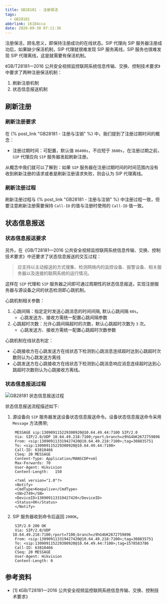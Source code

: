 ```yaml
---
title: GB28181 - 注册保活
tags:
  - GB28181
abbrlink: 16184cca
date: 2020-09-30 07:11:36
---
```

注册保活，顾名思义，即保持注册成功的在线状态。SIP 代理向 SIP 服务器注册成功后，如果缺少保活机制，SIP 代理就很难发现 SIP 服务离线，SIP 服务也很难发现 SIP 代理离线，这是就需要有保活机制。

《GB/T28181—2016 公共安全视频监控联网系统信息传输、交换、控制技术要求》中要求了两种注册保活机制：

1. 刷新注册机制
2. 状态信息报送机制

<!-- more -->

## 刷新注册

### 刷新注册要求

在 {% post_link "GB28181 - 注册与注销" %} 中，我们提到了注册过期时间的概念：

- 注册过期时间：可配置，默认值 `86400s`，不应短于 `3600s`，在注册过期之前，`SIP` 代理应向 `SIP` 服务器发起刷新注册。

从概念中我们就可以了解到：如果 `SIP` 服务器在注册过期时间的时间范围内没有收到刷新注册的请求或者是刷新注册请求失败，则会认为 SIP 代理离线。

### 刷新注册过程

刷新注册过程与 {% post_link "GB28181 - 注册与注销" %} 中注册过程一致，但要注意刷新注册需要保持 `Call-ID` 的值与注册时使用的 `Call-ID` 值一致。

## 状态信息报送

### 状态信息报送要求

另外，在《GB/T28181—2016 公共安全视频监控联网系统信息传输、交换、控制技术要求》中还要求了状态信息报送的交互过程：

> 应支持以主动报送的方式搜集、检测网络内的监控设备、报警设备、相关服务器以及连接的联网系统的运行情况。

这样在 `SIP` 代理和 `SIP` 服务器之间即可通过周期性的状态信息报送，实现注册服务器与源设备之间的状态检测即心跳机制。

心跳机制相关参数：

1. 心跳间隔：指定定时发送心跳消息的时间间隔, 默认心跳间隔 `60s`。
    - 心跳发送方、接收方需统一配置心跳间隔参数
2. 心跳超时次数：允许心跳间隔超时的次数，默认心跳超时次数为 `3` 次。
    - 心跳发送方、接收方需统一配置心跳超时次数参数

心跳机制在线状态判定：

- 心跳接收方在心跳发送方在线状态下检测到心跳消息连续超时达到心跳超时次数则认为心跳发送方离线
- 心跳发送方在心跳接收方在线状态下检测到心跳消息响应消息连续超时达到心跳超时次数则认为心跳接收方离线。

### 状态信息报送过程

![GB28181 状态信息报送过程](https://gitee.com/hezhaojiang/MyPics/raw/master/img/20200930155027.png)

状态信息报送流程描述如下:

1. 源设备向 `SIP` 服务器发送设备状态信息报送命令。设备状态信息报送命令采用 `Message` 方法携带;

        MESSAGE sip:130909115229300920@10.64.49.44:7100 SIP/2.0
        Via: SIP/2.0/UDP 10.64.49.218:7100;rport;branch=z9hG4bK2672759896
        From: <sip:130909113319427420@10.64.49.218:7100>;tag=308835751
        To: <sip:130909115229300920@10.64.49.44:7100>
        Call-ID: 63810466
        CSeq: 20 MESSAGE
        Content-Type: Application/MANSCDP+xml
        Max-Forwards: 70
        User-Agent: Hikvision
        Content-Length:   150

        <?xml version="1.0"?>
        <Notify>
        <CmdType>Keepalive</CmdType>
        <SN>2749</SN>
        <DeviceID>130909113319427420</DeviceID>
        <Status>OK</Status>
        </Notify>

2. SIP 服务器收到命令后返回 `200OK`。

        SIP/2.0 200 OK
        Via: SIP/2.0/UDP 10.64.49.218:7100;rport=7100;branch=z9hG4bK2672759896
        From: <sip:130909113319427420@10.64.49.218:7100>;tag=308835751
        To: <sip:130909115229300920@10.64.49.44:7100>;tag=1578583786
        Call-ID: 63810466
        CSeq: 20 MESSAGE
        User-Agent: Hikvision
        Content-Length: 0

## 参考资料

* [1] 《GB/T28181—2016 公共安全视频监控联网系统信息传输、交换、控制技术要求》
